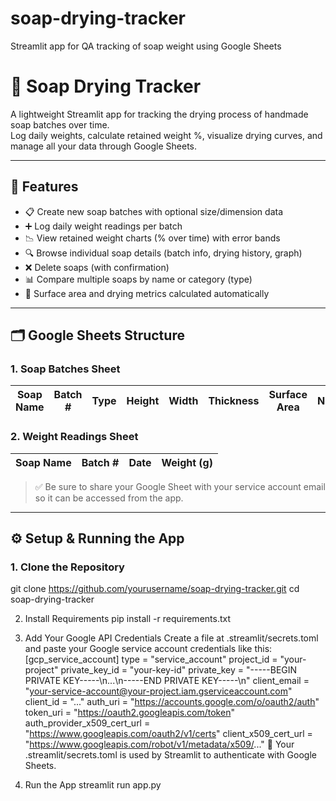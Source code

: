 # soap-drying-tracker
Streamlit app for QA tracking of soap weight using Google Sheets

# 🧼 Soap Drying Tracker

A lightweight Streamlit app for tracking the drying process of handmade soap batches over time.  
Log daily weights, calculate retained weight %, visualize drying curves, and manage all your data through Google Sheets.

---

## 🚀 Features

- 📋 Create new soap batches with optional size/dimension data
- ➕ Log daily weight readings per batch
- 📉 View retained weight charts (% over time) with error bands
- 🔍 Browse individual soap details (batch info, drying history, graph)
- ❌ Delete soaps (with confirmation)
- 📊 Compare multiple soaps by name or category (type)
- 🧠 Surface area and drying metrics calculated automatically

---

## 🗂 Google Sheets Structure

### 1. **Soap Batches Sheet**
| Soap Name | Batch # | Type | Height | Width | Thickness | Surface Area | Notes | Initial Weight | Initial Date |
|-----------|----------|------|--------|-------|-----------|----------------|-------|------------------|--------------|

### 2. **Weight Readings Sheet**
| Soap Name | Batch # | Date | Weight (g) |
|-----------|----------|------|-------------|

> ✅ Be sure to share your Google Sheet with your service account email so it can be accessed from the app.

---

## ⚙️ Setup & Running the App

### 1. Clone the Repository
git clone https://github.com/yourusername/soap-drying-tracker.git
cd soap-drying-tracker

2. Install Requirements
pip install -r requirements.txt

3. Add Your Google API Credentials
Create a file at .streamlit/secrets.toml and paste your Google service account credentials like this:
[gcp_service_account]
type = "service_account"
project_id = "your-project"
private_key_id = "your-key-id"
private_key = "-----BEGIN PRIVATE KEY-----\\n...\\n-----END PRIVATE KEY-----\\n"
client_email = "your-service-account@your-project.iam.gserviceaccount.com"
client_id = "..."
auth_uri = "https://accounts.google.com/o/oauth2/auth"
token_uri = "https://oauth2.googleapis.com/token"
auth_provider_x509_cert_url = "https://www.googleapis.com/oauth2/v1/certs"
client_x509_cert_url = "https://www.googleapis.com/robot/v1/metadata/x509/..."
🔐 Your .streamlit/secrets.toml is used by Streamlit to authenticate with Google Sheets.

4. Run the App
streamlit run app.py
